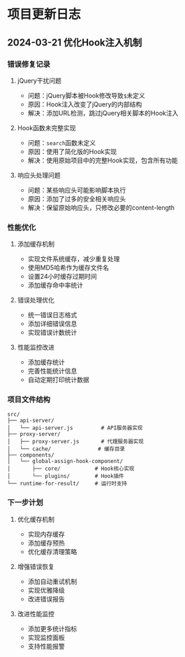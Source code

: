 # 项目更新日志

## 2024-03-21 优化Hook注入机制

### 错误修复记录

1. jQuery干扰问题
   - 问题：jQuery脚本被Hook修改导致`$`未定义
   - 原因：Hook注入改变了jQuery的内部结构
   - 解决：添加URL检测，跳过jQuery相关脚本的Hook注入

2. Hook函数未完整实现
   - 问题：`search`函数未定义
   - 原因：使用了简化版的Hook实现
   - 解决：使用原始项目中的完整Hook实现，包含所有功能

3. 响应头处理问题
   - 问题：某些响应头可能影响脚本执行
   - 原因：添加了过多的安全相关响应头
   - 解决：保留原始响应头，只修改必要的content-length

### 性能优化

1. 添加缓存机制
   - 实现文件系统缓存，减少重复处理
   - 使用MD5哈希作为缓存文件名
   - 设置24小时缓存过期时间
   - 添加缓存命中率统计

2. 错误处理优化
   - 统一错误日志格式
   - 添加详细错误信息
   - 实现错误计数统计

3. 性能监控改进
   - 添加缓存统计
   - 完善性能统计信息
   - 自动定期打印统计数据

### 项目文件结构

```
src/
├── api-server/
│   └── api-server.js         # API服务器实现
├── proxy-server/
│   ├── proxy-server.js       # 代理服务器实现
│   └── cache/               # 缓存目录
├── components/
│   └── global-assign-hook-component/
│       ├── core/           # Hook核心实现
│       └── plugins/        # Hook插件
└── runtime-for-result/     # 运行时支持
```

### 下一步计划

1. 优化缓存机制
   - 实现内存缓存
   - 添加缓存预热
   - 优化缓存清理策略

2. 增强错误恢复
   - 添加自动重试机制
   - 实现优雅降级
   - 改进错误报告

3. 改进性能监控
   - 添加更多统计指标
   - 实现监控面板
   - 支持性能报警 